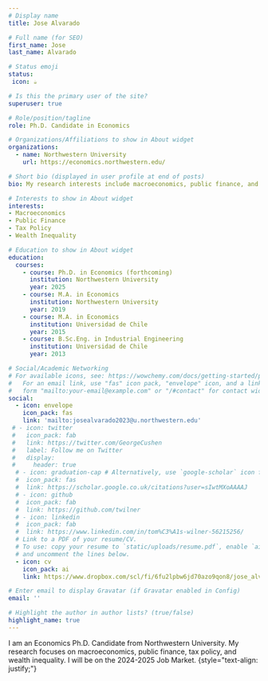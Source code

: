 ```yaml
---
# Display name
title: Jose Alvarado

# Full name (for SEO)
first_name: Jose
last_name: Alvarado

# Status emoji
status:
 icon: ☕️

# Is this the primary user of the site?
superuser: true

# Role/position/tagline
role: Ph.D. Candidate in Economics

# Organizations/Affiliations to show in About widget
organizations:
  - name: Northwestern University
    url: https://economics.northwestern.edu/

# Short bio (displayed in user profile at end of posts)
bio: My research interests include macroeconomics, public finance, and wealth inequality.

# Interests to show in About widget
interests:
- Macroeconomics
- Public Finance
- Tax Policy
- Wealth Inequality

# Education to show in About widget
education:
  courses:
    - course: Ph.D. in Economics (forthcoming)
      institution: Northwestern University
      year: 2025
    - course: M.A. in Economics
      institution: Northwestern University
      year: 2019
    - course: M.A. in Economics
      institution: Universidad de Chile
      year: 2015
    - course: B.Sc.Eng. in Industrial Engineering
      institution: Universidad de Chile
      year: 2013

# Social/Academic Networking
# For available icons, see: https://wowchemy.com/docs/getting-started/page-builder/#icons
#   For an email link, use "fas" icon pack, "envelope" icon, and a link in the
#   form "mailto:your-email@example.com" or "/#contact" for contact widget.
social:
  - icon: envelope
    icon_pack: fas
    link: 'mailto:josealvarado2023@u.northwestern.edu'
 # - icon: twitter
 #   icon_pack: fab
 #   link: https://twitter.com/GeorgeCushen
 #   label: Follow me on Twitter
 #   display:
 #     header: true
  # - icon: graduation-cap # Alternatively, use `google-scholar` icon from `ai` icon pack
  #  icon_pack: fas
  #  link: https://scholar.google.co.uk/citations?user=sIwtMXoAAAAJ
  # - icon: github
  #  icon_pack: fab
  #  link: https://github.com/twilner
  # - icon: linkedin
  #  icon_pack: fab
  #  link: https://www.linkedin.com/in/tom%C3%A1s-wilner-56215256/
  # Link to a PDF of your resume/CV.
  # To use: copy your resume to `static/uploads/resume.pdf`, enable `ai` icons in `params.yaml`,
  # and uncomment the lines below.
  - icon: cv
    icon_pack: ai
    link: https://www.dropbox.com/scl/fi/6fu2lpbw6jd70azo9qon8/jose_alvarado_vita.pdf?rlkey=vkv8xr1e06onqpny9u2rprgtx&st=jdty1l10&dl=0

# Enter email to display Gravatar (if Gravatar enabled in Config)
email: ''

# Highlight the author in author lists? (true/false)
highlight_name: true
---
```


I am an Economics Ph.D. Candidate from Northwestern University. My research focuses on macroeconomics, public finance, tax policy, and wealth inequality. I will be on the 2024-2025 Job Market.
{style="text-align: justify;"}
